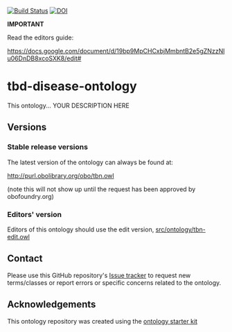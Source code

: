 [![Build Status](https://travis-ci.org/cmungall/tbd-disease-ontology.svg?branch=master)](https://travis-ci.org/cmungall/tbd-disease-ontology)
[![DOI](https://zenodo.org/badge/13996/cmungall/tbd-disease-ontology.svg)](https://zenodo.org/badge/latestdoi/13996/cmungall/tbd-disease-ontology)

**IMPORTANT**

Read the editors guide:

https://docs.google.com/document/d/19bp9MpCHCxbjMmbntB2e5gZNzzNlu06DnDB8xcoSXK8/edit#

# tbd-disease-ontology

This ontology... YOUR DESCRIPTION HERE

## Versions

### Stable release versions

The latest version of the ontology can always be found at:

http://purl.obolibrary.org/obo/tbn.owl

(note this will not show up until the request has been approved by obofoundry.org)

### Editors' version

Editors of this ontology should use the edit version, [src/ontology/tbn-edit.owl](src/ontology/tbn-edit.owl)

## Contact

Please use this GitHub repository's [Issue tracker](https://github.com/cmungall/tbd-disease-ontology/issues) to request new terms/classes or report errors or specific concerns related to the ontology.

## Acknowledgements

This ontology repository was created using the [ontology starter kit](https://github.com/INCATools/ontology-starter-kit)
